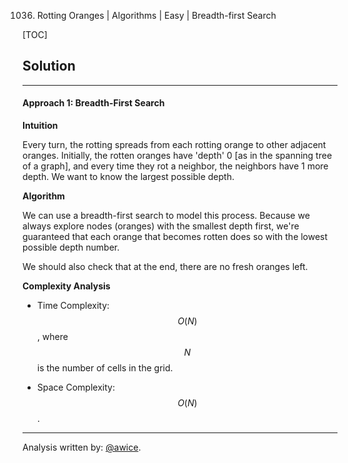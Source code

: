 1036. Rotting Oranges | Algorithms | Easy | Breadth-first Search

[TOC]

## Solution
---
#### Approach 1: Breadth-First Search

**Intuition**

Every turn, the rotting spreads from each rotting orange to other adjacent oranges.  Initially, the rotten oranges have 'depth' 0 [as in the spanning tree of a graph], and every time they rot a neighbor, the neighbors have 1 more depth.  We want to know the largest possible depth.

**Algorithm**

We can use a breadth-first search to model this process.  Because we always explore nodes (oranges) with the smallest depth first, we're guaranteed that each orange that becomes rotten does so with the lowest possible depth number.

We should also check that at the end, there are no fresh oranges left.



**Complexity Analysis**

* Time Complexity:  $$O(N)$$, where $$N$$ is the number of cells in the grid.

* Space Complexity:  $$O(N)$$.




---
Analysis written by: [@awice](https://leetcode.com/awice).
